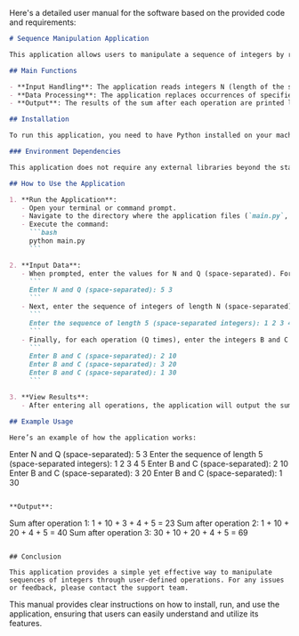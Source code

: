 Here's a detailed user manual for the software based on the provided code and requirements:

```markdown
# Sequence Manipulation Application

This application allows users to manipulate a sequence of integers by replacing specified values and calculating the sum of the modified sequence. It is designed to handle multiple operations efficiently.

## Main Functions

- **Input Handling**: The application reads integers N (length of the sequence) and Q (number of operations) from the user, along with the sequence of integers and the operations to perform.
- **Data Processing**: The application replaces occurrences of specified integers in the sequence and computes the sum of the modified sequence after each operation.
- **Output**: The results of the sum after each operation are printed line by line.

## Installation

To run this application, you need to have Python installed on your machine. You can download it from [python.org](https://www.python.org/downloads/).

### Environment Dependencies

This application does not require any external libraries beyond the standard Python library. However, ensure you have Python 3.x installed.

## How to Use the Application

1. **Run the Application**: 
   - Open your terminal or command prompt.
   - Navigate to the directory where the application files (`main.py`, `data_processor.py`, `input_handler.py`) are located.
   - Execute the command:
     ```bash
     python main.py
     ```

2. **Input Data**:
   - When prompted, enter the values for N and Q (space-separated). For example:
     ```
     Enter N and Q (space-separated): 5 3
     ```
   - Next, enter the sequence of integers of length N (space-separated). For example:
     ```
     Enter the sequence of length 5 (space-separated integers): 1 2 3 4 5
     ```
   - Finally, for each operation (Q times), enter the integers B and C (space-separated) to specify which integer to replace and what to replace it with. For example:
     ```
     Enter B and C (space-separated): 2 10
     Enter B and C (space-separated): 3 20
     Enter B and C (space-separated): 1 30
     ```

3. **View Results**:
   - After entering all operations, the application will output the sum of the modified sequence after each operation, each on a new line.

## Example Usage

Here’s an example of how the application works:

```
Enter N and Q (space-separated): 5 3
Enter the sequence of length 5 (space-separated integers): 1 2 3 4 5
Enter B and C (space-separated): 2 10
Enter B and C (space-separated): 3 20
Enter B and C (space-separated): 1 30
```

**Output**:
```
Sum after operation 1: 1 + 10 + 3 + 4 + 5 = 23
Sum after operation 2: 1 + 10 + 20 + 4 + 5 = 40
Sum after operation 3: 30 + 10 + 20 + 4 + 5 = 69
```

## Conclusion

This application provides a simple yet effective way to manipulate sequences of integers through user-defined operations. For any issues or feedback, please contact the support team.
```

This manual provides clear instructions on how to install, run, and use the application, ensuring that users can easily understand and utilize its features.